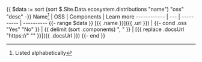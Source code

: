 <!-- cSpell:ignore: cond -->
{{ $data := sort (sort $.Site.Data.ecosystem.distributions "name") "oss" "desc" -}}
Name[^1]     | OSS | Components |  Learn more
------------ | --- | ---------- |  ----------
{{- range $data }}
[{{ .name }}]({{ .url }}) | {{- cond .oss "Yes" "No" }} | {{ delimit (sort .components) ", " }} | [{{ replace .docsUrl "https://" "" }}]({{ .docsUrl }})
{{- end }}

[^1]: Listed alphabetically
